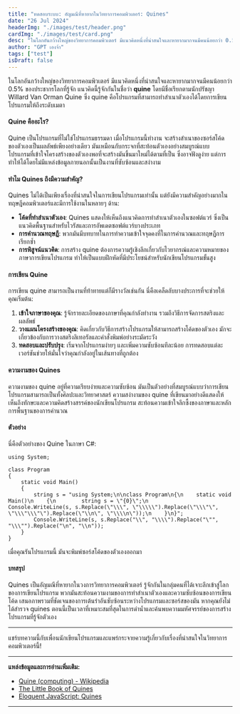 ```yaml
---
title: "ทดสอบระบบ: อัญมณีที่หายากในวิทยาการคอมพิวเตอร์: Quines"
date: "26 Jul 2024"
headerImg: "./images/test/header.png"
cardImg: "./images/test/card.png"
desc: "ในโลกอันกว้างใหญ่ของวิทยาการคอมพิวเตอร์ มีแนวคิดหนึ่งที่น่าสนใจและหายากมากจนมีคนน้อยกว่า 0.5% ของประชากรโลกที่รู้จัก แนวคิดนี้รู้จักกันในชื่อว่า quine โดยมีชื่อเรียกตามนักปรัชญา Willard Van Orman Quine ซึ่ง quine คือโปรแกรมที่สามารถทำสำเนาตัวเองได้โดยการเขียนโปรแกรมให้ถึงระดับเมตา"
author: "GPT เองจ้า"
tags: ["test"]
isDraft: false
---
```


ในโลกอันกว้างใหญ่ของวิทยาการคอมพิวเตอร์ มีแนวคิดหนึ่งที่น่าสนใจและหายากมากจนมีคนน้อยกว่า 0.5% ของประชากรโลกที่รู้จัก แนวคิดนี้รู้จักกันในชื่อว่า **quine** โดยมีชื่อเรียกตามนักปรัชญา Willard Van Orman Quine ซึ่ง quine คือโปรแกรมที่สามารถทำสำเนาตัวเองได้โดยการเขียนโปรแกรมให้ถึงระดับเมตา

#### Quine คืออะไร?

Quine เป็นโปรแกรมที่ไม่ใช่โปรแกรมธรรมดา เมื่อโปรแกรมนี้ทำงาน จะสร้างสำเนาของซอร์สโค้ดของตัวเองเป็นผลลัพธ์เพียงอย่างเดียว มันเหมือนกับกระจกที่สะท้อนตัวเองอย่างสมบูรณ์แบบ โปรแกรมที่เข้าใจโครงสร้างของตัวเองพอที่จะสร้างมันขึ้นมาใหม่ได้ตามที่เป็น ซึ่งอาจฟังดูง่าย แต่การทำให้ได้โดยไม่มีแหล่งข้อมูลภายนอกนั้นเป็นงานที่ซับซ้อนและสง่างาม

#### ทำไม Quines ถึงมีความสำคัญ?

Quines ไม่ได้เป็นเพียงเรื่องที่น่าสนใจในการเขียนโปรแกรมเท่านั้น แต่ยังมีความสำคัญอย่างมากในทฤษฎีคอมพิวเตอร์และมีการใช้งานในหลายๆ ด้าน:

- **โค้ดที่ทำสำเนาตัวเอง**: Quines แสดงให้เห็นถึงแนวคิดการทำสำเนาตัวเองในซอฟต์แวร์ ซึ่งเป็นแนวคิดพื้นฐานสำหรับไวรัสและการอัพเดตซอฟต์แวร์บางประเภท
- **การคำนวณทฤษฎี**: พวกมันมีบทบาทในการทำความเข้าใจจุดคงที่ในการคำนวณและทฤษฎีการเรียกซ้ำ
- **การพิสูจน์แนวคิด**: การสร้าง quine ต้องการความรู้เชิงลึกเกี่ยวกับไวยากรณ์และความหมายของภาษาการเขียนโปรแกรม ทำให้เป็นแบบฝึกหัดที่มีประโยชน์สำหรับนักเขียนโปรแกรมขั้นสูง

#### การเขียน Quine

การเขียน quine สามารถเป็นงานที่ท้าทายแต่ก็มีรางวัลเช่นกัน นี่คือเคล็ดลับบางประการที่จะช่วยให้คุณเริ่มต้น:

1. **เข้าใจภาษาของคุณ**: รู้จักรายละเอียดของภาษาที่คุณกำลังทำงาน รวมถึงวิธีการจัดการสตริงและผลลัพธ์
2. **วางแผนโครงสร้างของคุณ**: คิดเกี่ยวกับวิธีการสร้างโปรแกรมให้สามารถสร้างโค้ดของตัวเอง มักจะเกี่ยวข้องกับการวางสตริงลิเทอรัลและคำสั่งพิมพ์อย่างระมัดระวัง
3. **ทดสอบและปรับปรุง**: เริ่มจากโปรแกรมง่ายๆ และเพิ่มความซับซ้อนทีละน้อย การทดสอบแต่ละเวอร์ชันช่วยให้มั่นใจว่าคุณกำลังอยู่ในเส้นทางที่ถูกต้อง

#### ความงามของ Quines

ความงามของ quine อยู่ที่ความเรียบง่ายและความซับซ้อน มันเป็นตัวอย่างที่สมบูรณ์แบบว่าการเขียนโปรแกรมสามารถเป็นทั้งศิลปะและวิทยาศาสตร์ ความสง่างามของ quine ที่เขียนมาอย่างดีแสดงให้เห็นถึงทักษะและความคิดสร้างสรรค์ของนักเขียนโปรแกรม สะท้อนความเข้าใจลึกซึ้งของภาษาและหลักการพื้นฐานของการคำนวณ

#### ตัวอย่าง

นี่คือตัวอย่างของ Quine ในภาษา C#:

```
using System;

class Program
{
    static void Main()
    {
        string s = "using System;\n\nclass Program\n{\n    static void Main()\n    {\n        string s = \"{0}\";\n        Console.WriteLine(s, s.Replace(\"\\\", \"\\\\\").Replace(\"\\\"\", \"\\\"\\\"\").Replace(\"\\n\", \"\\\\n\"));\n    }\n}";
        Console.WriteLine(s, s.Replace("\\", "\\\\").Replace("\"", "\\\"").Replace("\n", "\\n"));
    }
}
```

เมื่อคุณรันโปรแกรมนี้ มันจะพิมพ์ซอร์สโค้ดของตัวเองออกมา

#### บทสรุป

Quines เป็นอัญมณีที่หายากในวงการวิทยาการคอมพิวเตอร์ รู้จักกันในกลุ่มคนที่ได้เจาะลึกเข้าสู่โลกของการเขียนโปรแกรม พวกมันสะท้อนความงามของการทำสำเนาตัวเองและความซับซ้อนของการเขียนโค้ด เสนอภาพรวมที่ชัดเจนของการเต้นรำอันซับซ้อนระหว่างโปรแกรมและซอร์สของมัน หากคุณยังไม่ได้สำรวจ quines ตอนนี้เป็นเวลาที่เหมาะสมที่สุดในการดำน้ำและค้นพบความมหัศจรรย์ของการสร้างโปรแกรมที่รู้จักตัวเอง

---

แชร์บทความนี้กับเพื่อนนักเขียนโปรแกรมและแพร่กระจายความรู้เกี่ยวกับเรื่องที่น่าสนใจในวิทยาการคอมพิวเตอร์นี้!

---

**แหล่งข้อมูลและการอ่านเพิ่มเติม:**

- [Quine (computing) - Wikipedia](<https://en.wikipedia.org/wiki/Quine_(computing)>)
- [The Little Book of Quines](https://github.com/mame/quine-relay)
- [Eloquent JavaScript: Quines](https://eloquentjavascript.net/)

---
